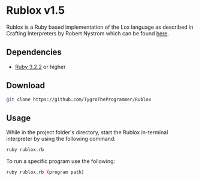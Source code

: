 # Rublox v1.5
Rublox is a Ruby based implementation of the Lox language as described in Crafting Interpreters by Robert Nystrom which can be found [here](https://craftinginterpreters.com/).

## Dependencies
- [Ruby 3.2.2](https://www.ruby-lang.org/en/news/2023/03/30/ruby-3-2-2-released/) or higher

## Download
```bash
git clone https://github.com/TygroTheProgrammer/Rublox
```
## Usage
While in the project folder's directory, start the Rublox in-terminal interpreter by using the following command:

```bash
ruby rublox.rb
```
To run a specific program use the following:
```bash
ruby rublox.rb (program path)
```
